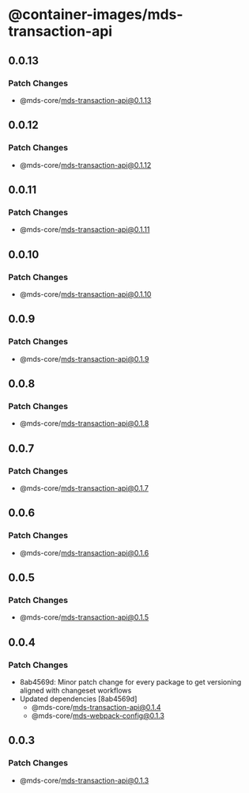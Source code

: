 # @container-images/mds-transaction-api

## 0.0.13

### Patch Changes

- @mds-core/mds-transaction-api@0.1.13

## 0.0.12

### Patch Changes

- @mds-core/mds-transaction-api@0.1.12

## 0.0.11

### Patch Changes

- @mds-core/mds-transaction-api@0.1.11

## 0.0.10

### Patch Changes

- @mds-core/mds-transaction-api@0.1.10

## 0.0.9

### Patch Changes

- @mds-core/mds-transaction-api@0.1.9

## 0.0.8

### Patch Changes

- @mds-core/mds-transaction-api@0.1.8

## 0.0.7

### Patch Changes

- @mds-core/mds-transaction-api@0.1.7

## 0.0.6

### Patch Changes

- @mds-core/mds-transaction-api@0.1.6

## 0.0.5

### Patch Changes

- @mds-core/mds-transaction-api@0.1.5

## 0.0.4

### Patch Changes

- 8ab4569d: Minor patch change for every package to get versioning aligned with changeset workflows
- Updated dependencies [8ab4569d]
  - @mds-core/mds-transaction-api@0.1.4
  - @mds-core/mds-webpack-config@0.1.3

## 0.0.3

### Patch Changes

- @mds-core/mds-transaction-api@0.1.3
